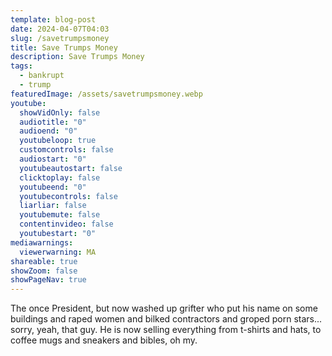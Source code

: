 ```yaml
---
template: blog-post
date: 2024-04-07T04:03
slug: /savetrumpsmoney
title: Save Trumps Money
description: Save Trumps Money
tags:
  - bankrupt
  - trump
featuredImage: /assets/savetrumpsmoney.webp
youtube:
  showVidOnly: false
  audiotitle: "0"
  audioend: "0"
  youtubeloop: true
  customcontrols: false
  audiostart: "0"
  youtubeautostart: false
  clicktoplay: false
  youtubeend: "0"
  youtubecontrols: false
  liarliar: false
  youtubemute: false
  contentinvideo: false
  youtubestart: "0"
mediawarnings:
  viewerwarning: MA
shareable: true
showZoom: false
showPageNav: true
---
```

The once President, but now washed up grifter who put his name on some buildings and raped women and bilked contractors and groped porn stars... sorry, yeah, that guy. He is now selling everything from t-shirts and hats, to coffee mugs and sneakers and bibles, oh my.
